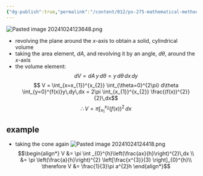 ```yaml
---
{"dg-publish":true,"permalink":"/content/012/px-275-mathematical-methods/term-1/b-coordinate-systems-and-integration/b2-4-integration/px-275-b4d-volumes-of-revolution/","noteIcon":"1","created":"2025-08-27T13:14:16.063+01:00","updated":"2024-11-26T10:05:00.000+00:00"}
---
```


![Pasted image 20241024123648.png](/img/user/pics/Pasted%20image%2020241024123648.png)
- revolving the plane around the $x$-axis to obtain a solid, cylindrical volume
- taking the area element, $dA$, and revolving it by an angle, $d\theta$, around the $x$-axis
- the volume element: 
$$dV = dA \,y\,d\theta = y\,d\theta\,dx\,dy$$
$$ V = \int_{x=x_{1}}^{x_{2}} \int_{\theta=0}^{2\pi} d\theta \int_{y=0}^{f(x)}y\,dy\,dx = 2\pi \int_{x_{1}}^{x_{2}} \frac{(f(x))^{2}}{2}\,dx$$
$$ \therefore V = \pi \int_{x_{1}}^{x_{2}}(f(x))^{2}\,dx$$
## example
- taking the cone again
![Pasted image 20241024124418.png](/img/user/pics/Pasted%20image%2020241024124418.png)
$$\begin{align*}
	V &= \pi \int _{0}^{h}\left(\frac{ax}{h}\right)^{2}\,dx \\
	&= \pi \left(\frac{a}{h}\right)^{2} \left[\frac{x^{3}}{3} \right]_{0}^{h}\\
	\therefore V &= \frac{1}{3}\pi a^{2}h
\end{align*}$$